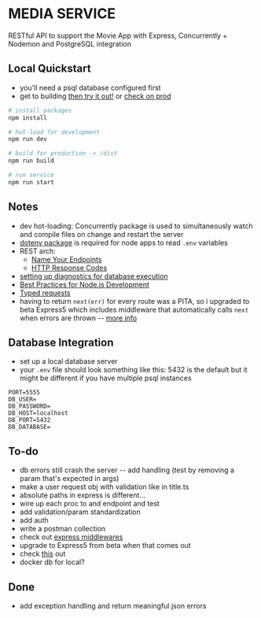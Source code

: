 # MEDIA SERVICE

RESTful API to support the Movie App with Express, Concurrently + Nodemon and PostgreSQL integration

## Local Quickstart
* you'll need a psql database configured first
* get to building [then try it out!](http://localhost:5555/api/v1/users) or [check on prod](https://media-service.onrender.com/api/v1/users)

```sh
# install packages
npm install

# hot-load for development
npm run dev

# build for production -> /dist
npm run build

# run service
npm run start
```

## Notes
* dev hot-loading: Concurrently package is used to simultaneously watch and compile files on change and restart the server
* [dotenv package](https://medium.com/@thejasonfile/using-dotenv-package-to-create-environment-variables-33da4ac4ea8f) is required for node apps to read `.env` variables
* REST arch:
	- [Name Your Endpoints](https://restfulapi.net/resource-naming/)
	- [HTTP Response Codes](https://developer.mozilla.org/en-US/docs/Web/HTTP/Status/100)
* [setting up diagnostics for database execution](https://node-postgres.com/guides/project-structure)
* [Best Practices for Node.js Development](https://devcenter.heroku.com/articles/node-best-practices)
* [Typed requests](https://javascript.plainenglish.io/typed-express-request-and-response-with-typescript-7277aea028c)
* having to return `next(err)` for every route was a PITA, so i upgraded to beta Express5 which includes middleware that automatically calls `next` when errors are thrown -- [more info](https://expressjs.com/en/guide/error-handling.html)

## Database Integration
* set up a local database server
* your `.env` file should look something like this: 5432 is the default but it might be different if you have multiple psql instances
```
PORT=5555
DB_USER=
DB_PASSWORD=
DB_HOST=localhost
DB_PORT=5432
DB_DATABASE=
```

## To-do
* db errors still crash the server -- add handling (test by removing a param that's expected in args)
* make a user request obj with validation like in title.ts
* absolute paths in express is different...
* wire up each proc to and endpoint and test
* add validation/param standardization
* add auth
* write a postman collection
* check out [express middlewares](https://blog.bitsrc.io/5-express-middleware-libraries-every-developer-should-know-94e2728f7503)
* upgrade to Express5 from beta when that comes out
* check [this](https://javascript.plainenglish.io/how-to-automatically-convert-typescript-types-to-runtime-validators-5b06ee269b13) out
* docker db for local?

## Done
* add exception handling and return meaningful json errors
